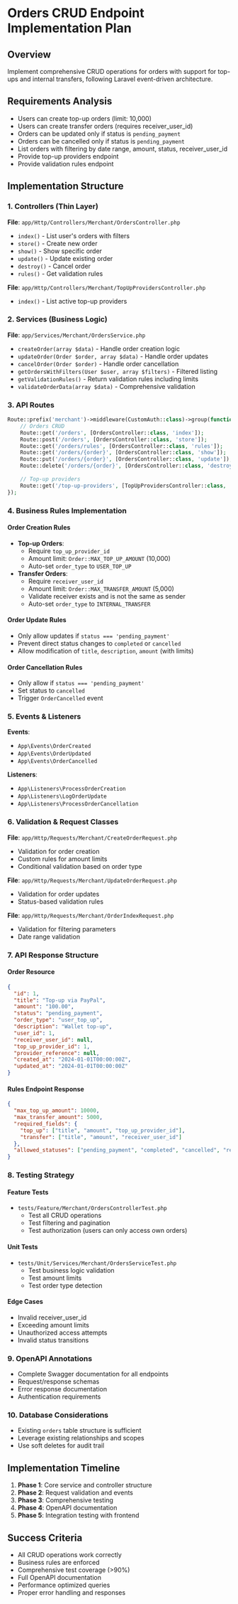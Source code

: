 # Orders CRUD Endpoint Implementation Plan

## Overview
Implement comprehensive CRUD operations for orders with support for top-ups and internal transfers, following Laravel event-driven architecture.

## Requirements Analysis
- Users can create top-up orders (limit: 10,000)
- Users can create transfer orders (requires receiver_user_id)
- Orders can be updated only if status is `pending_payment`
- Orders can be cancelled only if status is `pending_payment`
- List orders with filtering by date range, amount, status, receiver_user_id
- Provide top-up providers endpoint
- Provide validation rules endpoint

## Implementation Structure

### 1. Controllers (Thin Layer)
**File**: `app/Http/Controllers/Merchant/OrdersController.php`
- `index()` - List user's orders with filters
- `store()` - Create new order
- `show()` - Show specific order
- `update()` - Update existing order
- `destroy()` - Cancel order
- `rules()` - Get validation rules

**File**: `app/Http/Controllers/Merchant/TopUpProvidersController.php`
- `index()` - List active top-up providers

### 2. Services (Business Logic)
**File**: `app/Services/Merchant/OrdersService.php`
- `createOrder(array $data)` - Handle order creation logic
- `updateOrder(Order $order, array $data)` - Handle order updates
- `cancelOrder(Order $order)` - Handle order cancellation
- `getOrdersWithFilters(User $user, array $filters)` - Filtered listing
- `getValidationRules()` - Return validation rules including limits
- `validateOrderData(array $data)` - Comprehensive validation

### 3. API Routes
```php
Route::prefix('merchant')->middleware(CustomAuth::class)->group(function () {
    // Orders CRUD
    Route::get('/orders', [OrdersController::class, 'index']);
    Route::post('/orders', [OrdersController::class, 'store']);
    Route::get('/orders/rules', [OrdersController::class, 'rules']);
    Route::get('/orders/{order}', [OrdersController::class, 'show']);
    Route::put('/orders/{order}', [OrdersController::class, 'update']);
    Route::delete('/orders/{order}', [OrdersController::class, 'destroy']);
    
    // Top-up providers
    Route::get('/top-up-providers', [TopUpProvidersController::class, 'index']);
});
```

### 4. Business Rules Implementation

#### Order Creation Rules
- **Top-up Orders**: 
  - Require `top_up_provider_id`
  - Amount limit: `Order::MAX_TOP_UP_AMOUNT` (10,000)
  - Auto-set `order_type` to `USER_TOP_UP`
- **Transfer Orders**:
  - Require `receiver_user_id`
  - Amount limit: `Order::MAX_TRANSFER_AMOUNT` (5,000)
  - Validate receiver exists and is not the same as sender
  - Auto-set `order_type` to `INTERNAL_TRANSFER`

#### Order Update Rules
- Only allow updates if `status === 'pending_payment'`
- Prevent direct status changes to `completed` or `cancelled`
- Allow modification of `title`, `description`, `amount` (with limits)

#### Order Cancellation Rules
- Only allow if `status === 'pending_payment'`
- Set status to `cancelled`
- Trigger `OrderCancelled` event

### 5. Events & Listeners
**Events**:
- `App\Events\OrderCreated`
- `App\Events\OrderUpdated` 
- `App\Events\OrderCancelled`

**Listeners**:
- `App\Listeners\ProcessOrderCreation`
- `App\Listeners\LogOrderUpdate`
- `App\Listeners\ProcessOrderCancellation`

### 6. Validation & Request Classes
**File**: `app/Http/Requests/Merchant/CreateOrderRequest.php`
- Validation for order creation
- Custom rules for amount limits
- Conditional validation based on order type

**File**: `app/Http/Requests/Merchant/UpdateOrderRequest.php`
- Validation for order updates
- Status-based validation rules

**File**: `app/Http/Requests/Merchant/OrderIndexRequest.php`
- Validation for filtering parameters
- Date range validation

### 7. API Response Structure

#### Order Resource
```json
{
  "id": 1,
  "title": "Top-up via PayPal",
  "amount": "100.00",
  "status": "pending_payment",
  "order_type": "user_top_up",
  "description": "Wallet top-up",
  "user_id": 1,
  "receiver_user_id": null,
  "top_up_provider_id": 1,
  "provider_reference": null,
  "created_at": "2024-01-01T00:00:00Z",
  "updated_at": "2024-01-01T00:00:00Z"
}
```

#### Rules Endpoint Response
```json
{
  "max_top_up_amount": 10000,
  "max_transfer_amount": 5000,
  "required_fields": {
    "top_up": ["title", "amount", "top_up_provider_id"],
    "transfer": ["title", "amount", "receiver_user_id"]
  },
  "allowed_statuses": ["pending_payment", "completed", "cancelled", "refunded"]
}
```

### 8. Testing Strategy

#### Feature Tests
- `tests/Feature/Merchant/OrdersControllerTest.php`
  - Test all CRUD operations
  - Test filtering and pagination
  - Test authorization (users can only access own orders)

#### Unit Tests
- `tests/Unit/Services/Merchant/OrdersServiceTest.php`
  - Test business logic validation
  - Test amount limits
  - Test order type detection

#### Edge Cases
- Invalid receiver_user_id
- Exceeding amount limits
- Unauthorized access attempts
- Invalid status transitions

### 9. OpenAPI Annotations
- Complete Swagger documentation for all endpoints
- Request/response schemas
- Error response documentation
- Authentication requirements

### 10. Database Considerations
- Existing `orders` table structure is sufficient
- Leverage existing relationships and scopes
- Use soft deletes for audit trail

## Implementation Timeline
1. **Phase 1**: Core service and controller structure
2. **Phase 2**: Request validation and events
3. **Phase 3**: Comprehensive testing
4. **Phase 4**: OpenAPI documentation
5. **Phase 5**: Integration testing with frontend

## Success Criteria
- All CRUD operations work correctly
- Business rules are enforced
- Comprehensive test coverage (>90%)
- Full OpenAPI documentation
- Performance optimized queries
- Proper error handling and responses